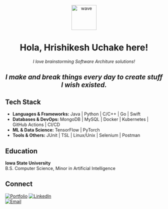 <p align="center">
  <img src="https://media.giphy.com/media/hvRJCLFzcasrR4ia7z/giphy.gif" width="80" alt="wave"/>
</p>

<h1 align="center">Hola, Hrishikesh Uchake here!</a> </h1>
<div align="center"><i>I love brainstorming Software Architure solutions!</i></a> </div>
<div align="center">
  <h2><i>I make and break things every day to create stuff I wish existed.</i></h2>
</div>



## Tech Stack

- **Languages & Frameworks:** Java | Python | C/C++ | Go | Swift
- **Databases & DevOps:** MongoDB | MySQL | Docker | Kubernetes | GitHub Actions | CI/CD
- **ML & Data Science:** TensorFlow | PyTorch 
- **Tools & Others:**  JUnit | TSL | Linux/Unix | Selenium | Postman



## Education

**Iowa State University**  
B.S. Computer Science, Minor in Artificial Intelligence



## Connect

[![Portfolio](https://img.shields.io/badge/Portfolio-hrishikeshu.vercel.app-black?style=flat-square&logo=vercel)](https://hrishikeshu.vercel.app/) 
[![LinkedIn](https://img.shields.io/badge/LinkedIn-Connect-blue?logo=linkedin)](https://linkedin.com/in/hrishikeshUchake21)  
[![Email](https://img.shields.io/badge/Email-%20gmail-red?logo=gmail)](mailto:uchakeh@gmail.com)
